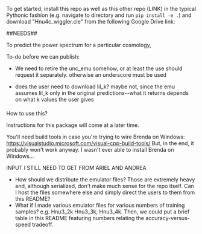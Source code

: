 To get started, install this repo as well as this other repo (LINK) in the typical Pythonic fashion (e.g. navigate to directory and run `pip install -e .`) and download "Hnu4c_wiggler.cle" from the following Google Drive link:

##NEEDS##

To predict the power spectrum for a particular cosmology,

To-do before we can publish:

* We need to retire the unc_emu somehow, or at least the use should request it separately. otherwise an underscore must be used

* does the user need to download lil_k? maybe not, since the emu assumes lil_k only in the original predictions--what it returns
depends on what k values the user gives


####



How to use this?

Instructions for this package will come at a later time.

You'll need build tools in case you're trying to wire Brenda on
Windows: https://visualstudio.microsoft.com/visual-cpp-build-tools/
But, in the end, it probably won't work anyway. I wasn't ever able to install
Brenda on Windows...

INPUT I STILL NEED TO GET FROM ARIEL AND ANDREA
* How should we distribute the emulator files? Those are extremely heavy and, although serialized, don't make much sense for the repo itself. Can I host the files somewhere else and simply direct the users to them from this README?
* What if I made various emulator files for various numbers of training samples? e.g. Hnu3_2k Hnu3_3k, Hnu3_4k. Then, we could put a brief table in this README featuring numbers relating the accuracy-versus-speed tradeoff.